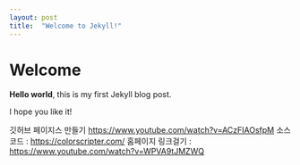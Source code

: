 ```yaml
---
layout: post
title:  "Welcome to Jekyll!"
---
```


# Welcome

**Hello world**, this is my first Jekyll blog post.

I hope you like it!


깃허브 페이지스 만들기 https://www.youtube.com/watch?v=ACzFIAOsfpM
소스코드 : https://colorscripter.com/
홈페이지 링크걸기 : https://www.youtube.com/watch?v=WPVA9tJMZWQ

